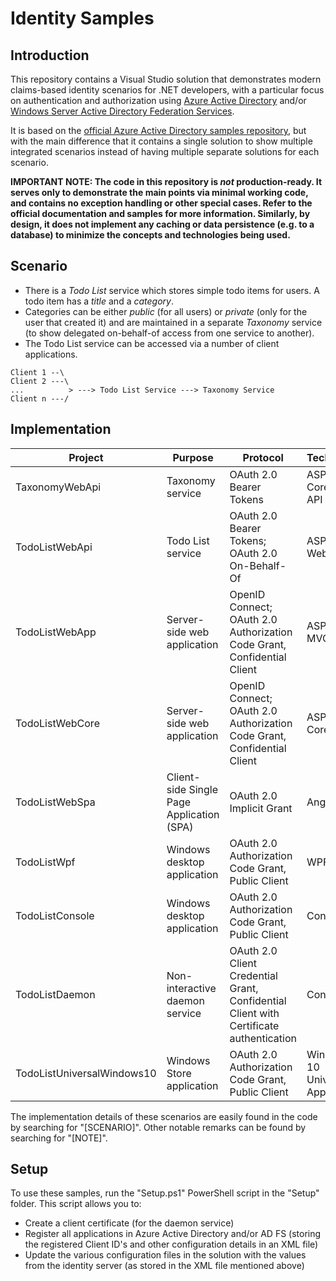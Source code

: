 # Identity Samples

## Introduction

This repository contains a Visual Studio solution that demonstrates modern claims-based identity scenarios for .NET developers, with a particular focus on authentication and authorization using [Azure Active Directory](http://azure.microsoft.com/en-us/services/active-directory/) and/or [Windows Server Active Directory Federation Services](https://technet.microsoft.com/library/hh831502.aspx).

It is based on the [official Azure Active Directory samples repository](https://github.com/azure-samples?q=active-directory), but with the main difference that it contains a single solution to show multiple integrated scenarios instead of having multiple separate solutions for each scenario.

**IMPORTANT NOTE: The code in this repository is _not_ production-ready. It serves only to demonstrate the main points via minimal working code, and contains no exception handling or other special cases. Refer to the official documentation and samples for more information. Similarly, by design, it does not implement any caching or data persistence (e.g. to a database) to minimize the concepts and technologies being used.**

## Scenario

* There is a _Todo List_ service which stores simple todo items for users. A todo item has a _title_ and a _category_.
* Categories can be either _public_ (for all users) or _private_ (only for the user that created it) and are maintained in a separate _Taxonomy_ service (to show delegated on-behalf-of access from one service to another).
* The Todo List service can be accessed via a number of client applications.

```
Client 1 --\
Client 2 ---\
...          > ---> Todo List Service ---> Taxonomy Service
Client n ---/
```

## Implementation

| Project | Purpose | Protocol | Technology | Library/API |
|---------|---------|----------|------------|-------------|
| TaxonomyWebApi | Taxonomy service | OAuth 2.0 Bearer Tokens | ASP.NET Core Web API | [Microsoft.AspNetCore.Authentication.JwtBearer](https://github.com/aspnet/Security) |
| TodoListWebApi | Todo List service | OAuth 2.0 Bearer Tokens; OAuth 2.0 On-Behalf-Of | ASP.NET Web API | [Microsoft.Owin.Security.ActiveDirectory (Katana)](https://github.com/aspnet/AspNetKatana) |
| TodoListWebApp | Server-side web application | OpenID Connect; OAuth 2.0 Authorization Code Grant, Confidential Client | ASP.NET MVC | [Microsoft.Owin.Security.OpenIdConnect (Katana)](https://github.com/aspnet/AspNetKatana) |
| TodoListWebCore | Server-side web application | OpenID Connect; OAuth 2.0 Authorization Code Grant, Confidential Client | ASP.NET Core | [Microsoft.AspNetCore.Authentication.OpenIdConnect](https://github.com/aspnet/Security) |
| TodoListWebSpa | Client-side Single Page Application (SPA) | OAuth 2.0 Implicit Grant | AngularJS | [ADAL.js](https://github.com/AzureAD/azure-activedirectory-library-for-js) |
| TodoListWpf | Windows desktop application | OAuth 2.0 Authorization Code Grant, Public Client | WPF | [Microsoft.IdentityModel.Clients.ActiveDirectory (ADAL .NET)](https://github.com/AzureAD/azure-activedirectory-library-for-dotnet) |
| TodoListConsole | Windows desktop application | OAuth 2.0 Authorization Code Grant, Public Client | Console | [Microsoft.IdentityModel.Clients.ActiveDirectory (ADAL .NET)](https://github.com/AzureAD/azure-activedirectory-library-for-dotnet) |
| TodoListDaemon | Non-interactive daemon service | OAuth 2.0 Client Credential Grant, Confidential Client with Certificate authentication | Console | [Microsoft.IdentityModel.Clients.ActiveDirectory (ADAL .NET)](https://github.com/AzureAD/azure-activedirectory-library-for-dotnet) |
| TodoListUniversalWindows10 | Windows Store application | OAuth 2.0 Authorization Code Grant, Public Client | Windows 10 Universal App | [WebAuthenticationCoreManager](https://docs.microsoft.com/en-us/uwp/api/Windows.Security.Authentication.Web.Core.WebAuthenticationCoreManager) |

The implementation details of these scenarios are easily found in the code by searching for "[SCENARIO]". Other notable remarks can be found by searching for "[NOTE]".

## Setup

To use these samples, run the "Setup.ps1" PowerShell script in the "Setup" folder. This script allows you to:
* Create a client certificate (for the daemon service)
* Register all applications in Azure Active Directory and/or AD FS (storing the registered Client ID's and other configuration details in an XML file)
* Update the various configuration files in the solution with the values from the identity server (as stored in the XML file mentioned above)